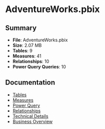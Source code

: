 # AdventureWorks.pbix

## Summary
- **File**: AdventureWorks.pbix
- **Size**: 2.07 MB
- **Tables**: 9
- **Measures**: 41
- **Relationships**: 10
- **Power Query Queries**: 10

## Documentation
- [Tables](docs/tables.md)
- [Measures](docs/measures.md)
- [Power Query](docs/power_query.md)
- [Relationships](docs/relationships.md)
- [Technical Details](docs/technical.md)
- [Business Overview](docs/business.md)